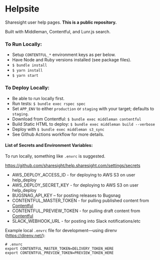 # Helpsite
Sharesight user help pages.  **This is a public repository.**

Built with Middleman, Contentful, and Lunr.js search.


### To Run Locally:
 - Setup `CONTENTFUL_*` environment keys as per below.
 - Have Node and Ruby versions installed (see package files).
 - `$ bundle install`
 - `$ yarn install`
 - `$ yarn start`


### To Deploy Locally:
 - Be able to run locally first.
 - Run tests: `$ bundle exec rspec spec`
 - Set `APP_ENV` to either `production` or `staging` with your target; defaults to `staging`.
 - Download from Contentful: `$ bundle exec middleman contentful`
 - Build Static HTML to deploy: `$ bundle exec middleman build --verbose`
 - Deploy with `$ bundle exec middleman s3_sync`
 - See Github Actions workflow for more details.


#### List of Secrets and Environment Variables:
To run locally, something like `.envrc` is suggested.

https://github.com/sharesight/help.sharesight.com/settings/secrets
 - AWS_DEPLOY_ACCESS_ID	- for deploying to AWS S3 on user help_deploy
 - AWS_DEPLOY_SECRET_KEY	- for deploying to AWS S3 on user help_deploy
 - BUGSNAG_API_KEY	– for posting releases to Bugsnag
 - CONTENTFUL_MASTER_TOKEN - for pulling published content from [Contentful]( https://app.contentful.com/spaces/kw7pc879iryd/api/keys)
 - CONTENTFUL_PREVIEW_TOKEN	- for pulling draft content from [Contentful]( https://app.contentful.com/spaces/kw7pc879iryd/api/keys)
 - SLACK_WEBHOOK_URL - for posting into Slack notifications/etc


Example local `.envrc` file for development—using direnv (https://direnv.net/):
```
# .envrc
export CONTENTFUL_MASTER_TOKEN=DELIVERY_TOKEN_HERE
export CONTENTFUL_PREVIEW_TOKEN=PREVIEW_TOKEN_HERE
```
